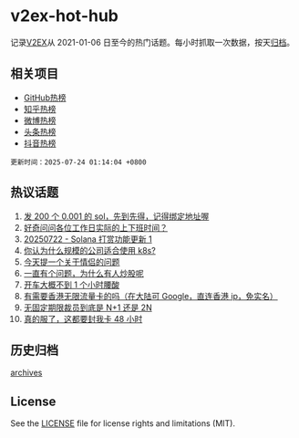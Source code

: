 # v2ex-hot-hub

 记录[V2EX](https://www.v2ex.com/)从 2021-01-06 日至今的热门话题。每小时抓取一次数据，按天[归档](archives)。
 
 ## 相关项目

- [GitHub热榜](https://github.com/lonnyzhang423/github-hot-hub)
- [知乎热榜](https://github.com/lonnyzhang423/zhihu-hot-hub)
- [微博热榜](https://github.com/lonnyzhang423/weibo-hot-hub)
- [头条热榜](https://github.com/lonnyzhang423/toutiao-hot-hub)
- [抖音热榜](https://github.com/lonnyzhang423/douyin-hot-hub)


 `更新时间：2025-07-24 01:14:04 +0800`

## 热议话题

1. [发 200 个 0.001 的 sol，先到先得，记得绑定地址喔](https://www.v2ex.com/t/1147109)
1. [好奇问问各位工作日实际的上下班时间？](https://www.v2ex.com/t/1147024)
1. [20250722 - Solana 打赏功能更新 1](https://www.v2ex.com/t/1147010)
1. [你认为什么规模的公司适合使用 k8s?](https://www.v2ex.com/t/1147021)
1. [今天提一个关于情侣的问题](https://www.v2ex.com/t/1147151)
1. [一直有个问题，为什么有人炒股呢](https://www.v2ex.com/t/1147131)
1. [开车大概不到 1 个小时腰酸](https://www.v2ex.com/t/1147023)
1. [有需要香港无限流量卡的吗（在大陆可 Google，直连香港 ip，免实名）](https://www.v2ex.com/t/1147071)
1. [无固定期限裁员到底是 N+1 还是 2N](https://www.v2ex.com/t/1147098)
1. [真的服了，这都要封我卡 48 小时](https://www.v2ex.com/t/1147033)

## 历史归档

[archives](archives)

## License

See the [LICENSE](LICENSE) file for license rights and limitations (MIT).

